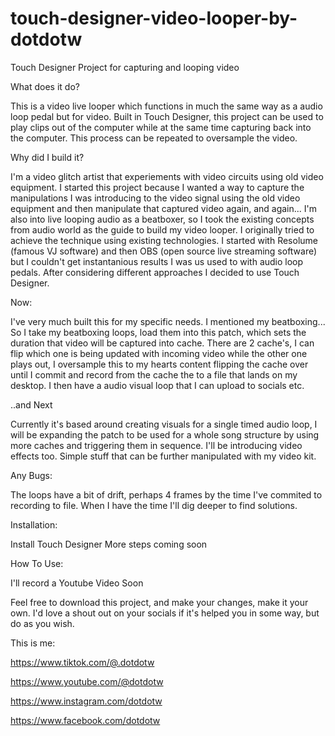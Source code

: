# touch-designer-video-looper-by-dotdotw

Touch Designer Project for capturing and looping video

What does it do?

This is a video live looper which functions in much the same way as a audio loop pedal but for video.
Built in Touch Designer, this project can be used to play clips out of the computer while at the same time capturing back into the computer.
This process can be repeated to oversample the video.


Why did I build it?

I'm a video glitch artist that experiements with video circuits using old video equipment.
I started this project because I wanted a way to capture the manipulations I was introducing to the video signal using the old video equipment and then manipulate that captured video again, and again...
I'm also into live looping audio as a beatboxer, so I took the existing concepts from audio world as the guide to build my video looper.
I originally tried to achieve the technique using existing technologies. I started with Resolume (famous VJ software) and then OBS (open source live streaming software) but I couldn't get instantanious results I was us used to with audio loop pedals.
After considering different approaches I decided to use Touch Designer.


Now:

I've very much built this for my specific needs. I mentioned my beatboxing...
So I take my beatboxing loops, load them into this patch, which sets the duration that video will be captured into cache.
There are 2 cache's, I can flip which one is being updated with incoming video while the other one plays out, I oversample this to my hearts content flipping the cache over until I commit and record from the cache the to a file that lands on my desktop.
I then have a audio visual loop that I can upload to socials etc.


..and Next

Currently it's based around creating visuals for a single timed audio loop, I will be expanding the patch to be used for a whole song structure by using more caches and triggering them in sequence.
I'll be introducing video effects too. Simple stuff that can be further manipulated with my video kit.


Any Bugs:

The loops have a bit of drift, perhaps 4 frames by the time I've commited to recording to file.
When I have the time I'll dig deeper to find solutions.


Installation:

Install Touch Designer
More steps coming soon


How To Use:

I'll record a Youtube Video Soon


Feel free to download this project, and make your changes, make it your own. I'd love a shout out on your socials if it's helped you in some way, but do as you wish.


This is me:

https://www.tiktok.com/@.dotdotw

https://www.youtube.com/@dotdotw

https://www.instagram.com/dotdotw

https://www.facebook.com/dotdotw
